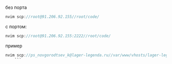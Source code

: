без порта 
```java 
nvim scp://root@91.206.92.155//root/code/ 
```
с портом:
```java 
nvim scp://root@91.206.92.155:2222//root/code/
```
пример 
```java
nvim scp://ps_novgorodtsev_k@lager-legenda.ru//var/www/vhosts/lager-legenda.ru/legend_back-master/
	```